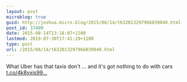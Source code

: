 ```yaml
---
layout: post
microblog: true
guid: http://joshua.micro.blog/2015/08/14/t632013297966039040.html
post_id: 37409
date: 2015-08-14T13:18:07+1100
lastmod: 2019-07-30T17:41:29+1100
type: post
url: /2015/08/14/t632013297966039040.html
---
```

What Uber has that taxis don't ... and it's got nothing to do with cars [t.co/4k8yxjs99...](http://t.co/4k8yxjs99r)
